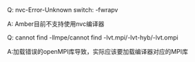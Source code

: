 Q: nvc-Error-Unknown switch: -fwrapv

A: Amber目前不支持使用nvc编译器

Q: cannot find -llmpe/cannot find -lvt.mpi/-lvt-hyb/-lvt.ompi

A:加载错误的openMPI库导致，实际应该要加载编译器对应的MPI库

